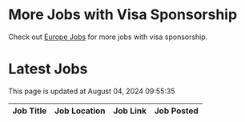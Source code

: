 # More Jobs with Visa Sponsorship

Check out [Europe Jobs](https://github.com/sureshparimi/europejobs#latest-jobs) for more jobs with visa sponsorship.

# Latest Jobs

This page is updated at August 04, 2024 09:55:35

| Job Title | Job Location | Job Link | Job Posted |
| --- | --- | --- | --- |

